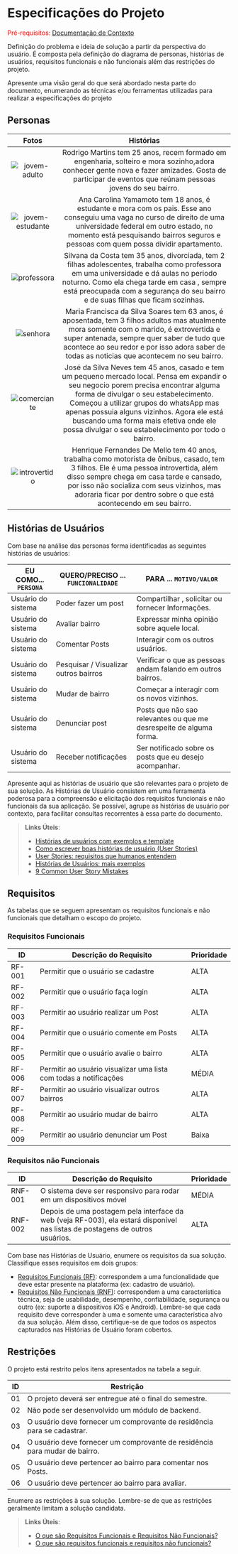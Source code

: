 # Especificações do Projeto

<span style="color:red">Pré-requisitos: <a href="1-Documentação de Contexto.md"> Documentação de Contexto</a></span>

Definição do problema e ideia de solução a partir da perspectiva do usuário. É composta pela definição do  diagrama de personas, histórias de usuários, requisitos funcionais e não funcionais além das restrições do projeto.

Apresente uma visão geral do que será abordado nesta parte do documento, enumerando as técnicas e/ou ferramentas utilizadas para realizar a especificações do projeto

## Personas

 Fotos            |  Histórias
:-------------------------:|:-------------------------:
![jovem-adulto](https://user-images.githubusercontent.com/4424108/114316957-1aff9a80-9b06-11eb-9d4e-242e23996415.jpeg) |  Rodrigo Martins tem 25 anos, recem formado em engenharia, solteiro e mora sozinho,adora conhecer gente nova e fazer amizades. Gosta de participar de eventos que reúnam pessoas jovens do seu bairro.
![jovem-estudante](https://user-images.githubusercontent.com/4424108/114316891-daa01c80-9b05-11eb-8fac-e7ca053e653b.jpeg)| Ana Carolina Yamamoto tem 18 anos, é estudante e mora com os pais. Esse ano conseguiu uma vaga no curso de direito de uma universidade federal em outro estado, no momento está pesquisando bairros seguros e pessoas com quem possa dividir apartamento.
![professora](https://user-images.githubusercontent.com/4424108/114316907-ebe92900-9b05-11eb-9fc9-67ef39003a1e.jpeg) | Silvana da Costa tem 35 anos, divorciada, tem 2 filhas adolescentes, trabalha como professora em uma universidade e dá aulas no periodo noturno. Como ela chega tarde em casa , sempre está preocupada com a segurança do seu bairro e de suas filhas que ficam sozinhas.
![senhora](https://user-images.githubusercontent.com/4424108/114316919-f99eae80-9b05-11eb-8339-a4962a78fb0a.jpeg)|Maria Francisca da Silva Soares tem 63 anos, é aposentada, tem 3 filhos adultos mas atualmente mora somente com o marido, é extrovertida e super antenada, sempre quer saber de tudo que acontece ao seu redor e por isso adora saber de todas as noticias que acontecem no seu bairro.
![comerciante](https://user-images.githubusercontent.com/4424108/114316946-0d4a1500-9b06-11eb-9ecd-e8c6f33e09bc.jpeg) | José da Silva Neves tem 45 anos, casado e tem um pequeno mercado local. Pensa em expandir o seu negocio porem precisa encontrar alguma forma de divulgar o seu estabelecimento. Começou a utilizar grupos do whatsApp mas apenas possuia alguns vizinhos. Agora ele está buscando uma forma mais efetiva onde ele possa divulgar o seu estabelecimento por todo o bairro.
![introvertido](https://user-images.githubusercontent.com/4424108/114317074-a1b47780-9b06-11eb-91fe-3734067e8541.jpeg) | Henrique Fernandes De Mello tem 40 anos, trabalha como motorista de ônibus, casado, tem 3 filhos. Ele é uma pessoa introvertida, além disso sempre chega em casa tarde e cansado, por isso não socializa com seus vizinhos, mas adoraria ficar por dentro sobre o que está acontecendo em seu bairro.

## Histórias de Usuários

Com base na análise das personas forma identificadas as seguintes histórias de usuários:

|EU COMO... `PERSONA`| QUERO/PRECISO ... `FUNCIONALIDADE` |PARA ... `MOTIVO/VALOR`                 |
|--------------------|------------------------------------|----------------------------------------|
|Usuário do sistema  | Poder fazer um post                      |Compartilhar , solicitar ou fornecer Informações.            |
|Usuário do sistema  | Avaliar bairro                     | Expressar minha opinião sobre aquele local.       |
|Usuário do sistema  | Comentar Posts                     | Interagir com os outros usuários.               |              |
|Usuário do sistema  | Pesquisar / Visualizar outros bairros          |Verificar o que as pessoas andam falando em outros bairros.              |
|Usuário do sistema  | Mudar de bairro                    | Começar a interagir com os novos vizinhos.             |
|Usuário do sistema  | Denunciar post                     | Posts que não sao relevantes ou que me desrespeite de alguma forma.              |
|Usuário do sistema  | Receber notificações                    | Ser notificado sobre os posts que eu desejo acompanhar.             |

Apresente aqui as histórias de usuário que são relevantes para o projeto de sua solução. As Histórias de Usuário consistem em uma ferramenta poderosa para a compreensão e elicitação dos requisitos funcionais e não funcionais da sua aplicação. Se possível, agrupe as histórias de usuário por contexto, para facilitar consultas recorrentes à essa parte do documento.

> **Links Úteis**:
> - [Histórias de usuários com exemplos e template](https://www.atlassian.com/br/agile/project-management/user-stories)
> - [Como escrever boas histórias de usuário (User Stories)](https://medium.com/vertice/como-escrever-boas-users-stories-hist%C3%B3rias-de-usu%C3%A1rios-b29c75043fac)
> - [User Stories: requisitos que humanos entendem](https://www.luiztools.com.br/post/user-stories-descricao-de-requisitos-que-humanos-entendem/)
> - [Histórias de Usuários: mais exemplos](https://www.reqview.com/doc/user-stories-example.html)
> - [9 Common User Story Mistakes](https://airfocus.com/blog/user-story-mistakes/)

## Requisitos

As tabelas que se seguem apresentam os requisitos funcionais e não funcionais que detalham o escopo do projeto.

### Requisitos Funcionais

|ID    | Descrição do Requisito  | Prioridade |
|------|-----------------------------------------|----|
|RF-001 |Permitir que o usuário se cadastre | ALTA | 
|RF-002 |Permitir que o usuário faça login | ALTA |
|RF-003 |Permitir ao usuário realizar um Post | ALTA | 
|RF-004 |Permitir que o usuário comente em Posts | ALTA |
|RF-005 |Permitir que o usuário avalie o bairro | ALTA |
|RF-006 |Permitir ao usuário visualizar uma lista com todas a notificações | MÉDIA |
|RF-007 |Permitir ao usuário visualizar outros bairros | ALTA |
|RF-008 |Permitir ao usuário mudar de bairro | ALTA |
|RF-009 |Permitir ao usuário denunciar um Post | Baixa |

### Requisitos não Funcionais

|ID     | Descrição do Requisito  |Prioridade |
|-------|-------------------------|----|
|RNF-001| O sistema deve ser responsivo para rodar em um dispositivos móvel | MÉDIA | 
|RNF-002| Depois de uma postagem pela interface da web (veja RF-003), ela estará disponível nas listas de postagens de outros usuários. |  ALTA | 

Com base nas Histórias de Usuário, enumere os requisitos da sua solução. Classifique esses requisitos em dois grupos:

- [Requisitos Funcionais
 (RF)](https://pt.wikipedia.org/wiki/Requisito_funcional):
 correspondem a uma funcionalidade que deve estar presente na
  plataforma (ex: cadastro de usuário).
- [Requisitos Não Funcionais
  (RNF)](https://pt.wikipedia.org/wiki/Requisito_n%C3%A3o_funcional):
  correspondem a uma característica técnica, seja de usabilidade,
  desempenho, confiabilidade, segurança ou outro (ex: suporte a
  dispositivos iOS e Android).
Lembre-se que cada requisito deve corresponder à uma e somente uma
característica alvo da sua solução. Além disso, certifique-se de que
todos os aspectos capturados nas Histórias de Usuário foram cobertos.

## Restrições

O projeto está restrito pelos itens apresentados na tabela a seguir.

|ID| Restrição                                             |
|--|-------------------------------------------------------|
|01| O projeto deverá ser entregue até o final do semestre. |
|02| Não pode ser desenvolvido um módulo de backend.        |
|03| O usuário  deve fornecer um comprovante de residência para se cadastrar.    |
|04| O usuário  deve fornecer um comprovante de residência para mudar de bairro.    |
|05| O usuário  deve pertencer ao bairro para comentar nos Posts.   |
|06| O usuário  deve pertencer ao bairro para avaliar.   |


Enumere as restrições à sua solução. Lembre-se de que as restrições geralmente limitam a solução candidata.

> **Links Úteis**:
> - [O que são Requisitos Funcionais e Requisitos Não Funcionais?](https://codificar.com.br/requisitos-funcionais-nao-funcionais/)
> - [O que são requisitos funcionais e requisitos não funcionais?](https://analisederequisitos.com.br/requisitos-funcionais-e-requisitos-nao-funcionais-o-que-sao/)
